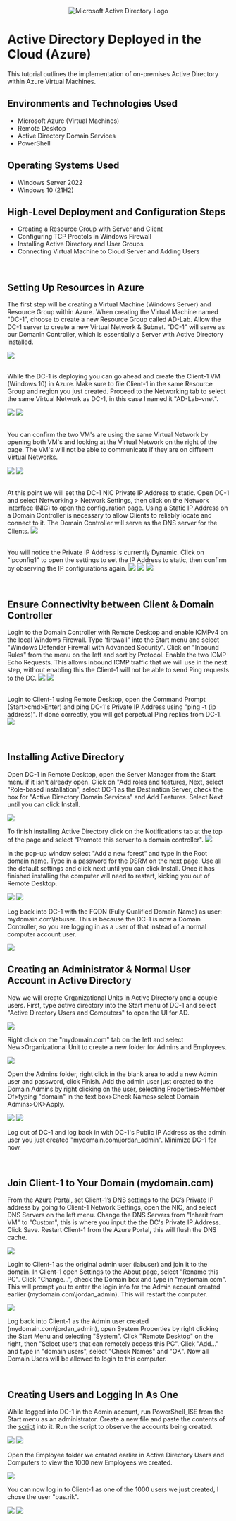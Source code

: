 <p align="center">
<img src="https://i.imgur.com/pU5A58S.png" alt="Microsoft Active Directory Logo"/>
</p>

<h1>Active Directory Deployed in the Cloud (Azure)</h1>
This tutorial outlines the implementation of on-premises Active Directory within Azure Virtual Machines.<br />


<h2>Environments and Technologies Used</h2>

- Microsoft Azure (Virtual Machines)
- Remote Desktop
- Active Directory Domain Services
- PowerShell

<h2>Operating Systems Used </h2>

- Windows Server 2022
- Windows 10 (21H2)

<h2>High-Level Deployment and Configuration Steps</h2>

- Creating a Resource Group with Server and Client
- Configuring TCP Proctols in Windows Firewall
- Installing Active Directory and User Groups
- Connecting Virtual Machine to Cloud Server and Adding Users
</p>
<br />
<h2>Setting Up Resources in Azure</h2>

The first step will be creating a Virtual Machine (Windows Server) and Resource Group within Azure. When creating the Virtual Machine named "DC-1", choose to create a new Resource Group called AD-Lab. Allow the DC-1 server to create a new Virtual Network & Subnet.
   "DC-1" will serve as our Domanin Controller, which is essentially a Server with Active Directory installed.
<p>
 <img src="https://imgur.com/H3t2C4M.png">
 <p>
 </p>
<br />
 While the DC-1 is deploying you can go ahead and create the Client-1 VM (Windows 10) in Azure. Make sure to file Client-1 in the same Resource Group and region you just created. Proceed to the Networking tab to select the same Virtual Network as DC-1, in this case I named it "AD-Lab-vnet".
<p>
<img src="https://imgur.com/fDtS7fa.png">
<img src="https://imgur.com/xpIX3mv.png">
</p>
<p>
<br />
You can confirm the two VM's are using the same Virtual Network by opening both VM's and looking at the Virtual Network on the right of the page. The VM's will not be able to communicate if they are on different Virtual Networks.
<p>
 <img src="https://imgur.com/IwchXKw.png">
 <img src="https://imgur.com/mWvQCbU.png">
</p>
<br />
At this point we will set the DC-1 NIC Private IP Address to static. Open DC-1 and select Networking > Network Settings, then click on the Network interface (NIC) to open the configuration page. Using a Static IP Address on a Domain Controller is necessary to allow Clients to reliably locate and connect to it. The Domain Controller will serve as the DNS server for the Clients.
<img src="https://imgur.com/S2TAp0P.png">
<p>
<br />
You will notice the Private IP Address is currently Dynamic. Click on "ipconfig1" to open the settings to set the IP Address to static, then confirm by observing the IP configurations again.
<img src="https://imgur.com/zfwhB2b.png">
 <img src="https://imgur.com/DREzxSp.png">
  <img src="https://imgur.com/g2kJRgC.png">
</p>
<br />
<h2>Ensure Connectivity between Client & Domain Controller</h2>
</p>
Login to the Domain Controller with Remote Desktop and enable ICMPv4 on the local Windows Firewall. Type 'firewall" into the Start menu and select "Windows Defender Firewall with Advanced Security". Click on "Inbound Rules" from the menu on the left and sort by Protocol. Enable the two ICMP Echo Requests. This allows inbound ICMP traffic that we will use in the next step, without enabling this the Client-1 will not be able to send Ping requests to the DC.
<img src="https://imgur.com/wIybYB4.png">
<img src="https://imgur.com/VZ6qBsi.png">
</p>
<br />
Login to Client-1 using Remote Desktop, open the Command Prompt (Start>cmd>Enter) and ping DC-1's Private IP Address using "ping -t (ip address)". If done correctly, you will get perpetual Ping replies from DC-1.
<img src="https://imgur.com/HBttApi.png">
</p>
<br />
<h2>Installing Active Directory</h2>
</p>
Open DC-1 in Remote Desktop, open the Server Manager from the Start menu if it isn't already open. Click on "Add roles and features, Next, select "Role-based installation", select DC-1 as the Destination Server, check the box for "Active Directory Domain Services" and Add Features. Select Next until you can click Install.
<p>
<img src="https://imgur.com/tNMHcbP.png">
<br />
</p>
To finish installing Active Directory click on the Notifications tab at the top of the page and select "Promote this server to a domain controller".

<img src="https://imgur.com/9z3yD8k.png">
<br />
</p>
In the pop-up window select "Add a new forest" and type in the Root domain name. Type in a password for the DSRM on the next page. Use all the default settings and click next until you can click Install. Once it has finished installing the computer will need to restart, kicking you out of Remote Desktop.
<p>
<img src="https://imgur.com/esjZWJy.png">
<img src="https://imgur.com/lGJEqVW.png">
<br />
</p>
Log back into DC-1 with the FQDN (Fully Qualified Domain Name) as user: mydomain.com\labuser. This is because the DC-1 is now a Domain Controller, so you are logging in as a user of that instead of a normal computer account user.
<p>
<img src="https://imgur.com/5XzikYB.png">
<br />
</p>
<h2>Creating an Administrator & Normal User Account in Active Directory</h2>
</p>
Now we will create Organizational Units in Active Directory and a couple users. First, type active directory into the Start menu of DC-1 and select "Active Directory Users and Computers" to open the UI for AD.
<p>
<img src="https://imgur.com/aBQwkO5.png">
<br />
</p>
Right click on the "mydomain.com" tab on the left and select New>Organizational Unit to create a new folder for Admins and Employees.
<p>
<img src="https://imgur.com/tg8DifW.png">
<br />
</p>
Open the Admins folder, right click in the blank area to add a new Admin user and password, click Finish. Add the admin user just created to the Domain Admins by right clicking on the user, selecting Properties>Member Of>typing "domain" in the text box>Check Names>select Domain Admins>OK>Apply.
<p>
<img src="https://imgur.com/3q5wHOb.png
<br />
</p>
To make the new user a Domain Admin, right click the user account and open Properties. Within Properties select the "Member Of" tab and click "Add...". Type "domain" in the object names box and click "Check Names". Select "Domain Admins" from the list & Apply.
<p>
<img src="https://imgur.com/vpDp4PD.png">
<br />
</p>
Log out of DC-1 and log back in with DC-1's Public IP Address as the admin user you just created "mydomain.com\jordan_admin". Minimize DC-1 for now.
</p>
<br />
<h2>Join Client-1 to Your Domain (mydomain.com)</h2>
</p>
From the Azure Portal, set Client-1’s DNS settings to the DC’s Private IP address by going to Client-1 Network Settings, open the NIC, and select DNS Servers on the left menu. Change the DNS Servers from "Inherit from VM" to "Custom", this is where you input the the DC's Private IP Address. Click Save. Restart Client-1 from the Azure Portal, this will flush the DNS cache.
<p>
<img src="https://imgur.com/sGyKSpy.png">
<br />
</p>
Login to Client-1 as the original admin user (labuser) and join it to the domain. In Client-1 open Settings to the About page, select "Rename this PC". Click "Change...", check the Domain box and type in "mydomain.com". This will prompt you to enter the login info for the Admin account created earlier (mydomain.com\jordan_admin). This will restart the computer.
<p>
<img src="https://imgur.com/UaYssaW.png">
<br />
</p>
Log back into Client-1 as the Admin user created (mydomain.com\jordan_admin), open System Properties by right clicking the Start Menu and selecting "System". Click "Remote Desktop" on the right, then "Select users that can remotely access this PC". Click "Add..." and type in "domain users", select "Check Names" and "OK". Now all Domain Users will be allowed to login to this computer.
</p>
<br />
<h2>Creating Users and Logging In As One</h2>
</p>
While logged into DC-1 in the Admin account, run PowerShell_ISE from the Start menu as an administrator. Create a new file and paste the contents of the <a href="https://github.com/joshmadakor1/AD_PS/blob/master/Generate-Names-Create-Users.ps1">script</a> into it. Run the script to observe the accounts being created.
<p>
<img src="https://imgur.com/pFxvFf1.png">
<img src="https://imgur.com/v6C36pk.png">
<br />
</p>
Open the Employee folder we created earlier in Active Directory Users and Computers to view the 1000 new Employees we created.
<p>
<img src="https://imgur.com/Zi3jLyp.png">
<br />
</p>
You can now log in to Client-1 as one of the 1000 users we just created, I chose the user "bas.rik". 
<p>
<img src="https://imgur.com/8RvHj8t.png">
<img src="https://imgur.com/WDZHIcT.png">
<br />
</p>

